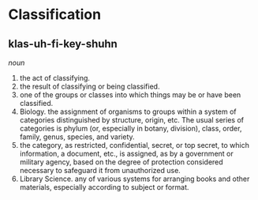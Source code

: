 # Classification

## klas-uh-fi-key-shuhn

_noun_

1. the act of classifying.
2. the result of classifying or being classified.
3. one of the groups or classes into which things may be or have been classified.
4. Biology. the assignment of organisms to groups within a system of categories distinguished by structure, origin, etc. The usual series of categories is phylum (or, especially in botany, division), class, order, family, genus, species, and variety.
5. the category, as restricted, confidential, secret, or top secret, to which information, a document, etc., is assigned, as by a government or military agency, based on the degree of protection considered necessary to safeguard it from unauthorized use.
6. Library Science. any of various systems for arranging books and other materials, especially according to subject or format.
